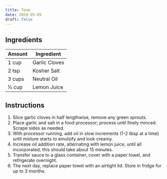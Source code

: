 ```yaml
---
title: Toum
date: 2024-05-05
draft: false
---
```


## Ingredients

| Amount  | Ingredient    |
|---------|---------------|
| 1 cup   | Garlic Cloves |
| 2 tsp   | Kosher Salt   |
| 3 cups  | Neutral Oil   |
| 1⁄2 cup | Lemon Juice   |

## Instructions

1. Slice garlic cloves in half lengthwise, remove any green sprouts.
2. Place garlic and salt in a food processor; process until finely minced. Scrape sides as needed.
3. With processor running, add oil in slow increments (1-2 tbsp at a time) until mixture starts to emulsify and look creamy.
4. Increase oil addition rate, alternating with lemon juice, until all incorporated; this should take about 15 minutes.
5. Transfer sauce to a glass container, cover with a paper towel, and refrigerate overnight.
6. The next day, replace paper towel with an airtight lid. Store in fridge for up to 3 months.
